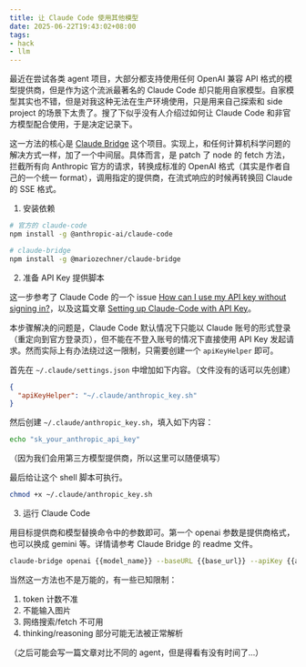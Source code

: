 ```yaml
---
title: 让 Claude Code 使用其他模型
date: 2025-06-22T19:43:02+08:00
tags:
- hack
- llm
---
```


最近在尝试各类 agent 项目，大部分都支持使用任何 OpenAI 兼容 API 格式的模型提供商，但是作为这个流派最著名的 Claude Code 却只能用自家模型。自家模型其实也不错，但是对我这种无法在生产环境使用，只是用来自己探索和 side project 的场景下太贵了。搜了下似乎没有人介绍过如何让 Claude Code 和非官方模型配合使用，于是决定记录下。

这一方法的核心是 [Claude Bridge](https://github.com/badlogic/lemmy/tree/main/apps/claude-bridge) 这个项目。实现上，和任何计算机科学问题的解决方式一样，加了一个中间层。具体而言，是 patch 了 node 的 fetch 方法，拦截所有向 Anthropic 官方的请求，转换成标准的 OpenAI 格式（其实是作者自己的一个统一 format），调用指定的提供商，在流式响应的时候再转换回 Claude 的 SSE 格式。

1. 安装依赖
```bash
# 官方的 claude-code
npm install -g @anthropic-ai/claude-code

# claude-bridge
npm install -g @mariozechner/claude-bridge
```

2. 准备 API Key 提供脚本

这一步参考了 Claude Code 的一个 issue [How can I use my API key without signing in?](https://github.com/anthropics/claude-code/issues/441)，以及这篇文章 [Setting up Claude-Code with API Key](https://przbadu.hashnode.dev/setting-up-claude-code-with-api-key)。

本步骤解决的问题是，Claude Code 默认情况下只能以 Claude 账号的形式登录（重定向到官方登录页），但不能在不登入账号的情况下直接使用 API Key 发起请求。然而实际上有办法绕过这一限制，只需要创建一个 `apiKeyHelper` 即可。

首先在 `~/.claude/settings.json` 中增加如下内容。（文件没有的话可以先创建）

```json
{
  "apiKeyHelper": "~/.claude/anthropic_key.sh"
}
```

然后创建 `~/.claude/anthropic_key.sh`，填入如下内容：
```bash
echo "sk_your_anthropic_api_key"
```

（因为我们会用第三方模型提供商，所以这里可以随便填写）

最后给让这个 shell 脚本可执行。
```bash
chmod +x ~/.claude/anthropic_key.sh
```

3. 运行 Claude Code

用目标提供商和模型替换命令中的参数即可。第一个 openai 参数是提供商格式，也可以换成 gemini 等。详情请参考 Claude Bridge 的 readme 文件。
```bash
claude-bridge openai {{model_name}} --baseURL {{base_url}} --apiKey {{api_ket}}
```

当然这一方法也不是万能的，有一些已知限制：
1. token 计数不准
2. 不能输入图片
3. 网络搜索/fetch 不可用
4. thinking/reasoning 部分可能无法被正常解析

（之后可能会写一篇文章对比不同的 agent，但是得看有没有时间了...）